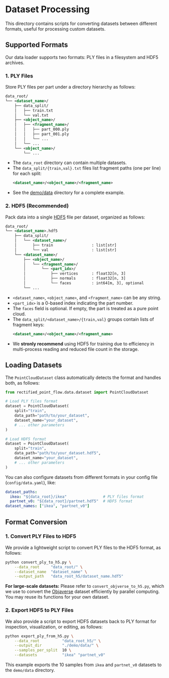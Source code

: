 # Dataset Processing

This directory contains scripts for converting datasets between different formats, useful for processing custom datasets.

## Supported Formats

Our data loader supports two formats: PLY files in a filesystem and HDF5 archives.

### 1. PLY Files

Store PLY files per part under a directory hierarchy as follows:

```xml
data_root/
└── <dataset_name>/
    ├── data_split/
    │   ├── train.txt
    │   └── val.txt
    ├── <object_name>/
    │   ├── <fragment_name>/
    │   │   ├── part_000.ply
    │   │   ├── part_001.ply
    │   │   └── ...
    │   └── ...
    └── <object_name>/
        └── ...
```

- The `data_root` directory can contain multiple datasets.
- The `data_split/{train,val}.txt` files list fragment paths (one per line) for each split:
  ```xml
  <dataset_name>/<object_name>/<fragment_name>
  ```
- See the [demo/data](../demo/data) directory for a complete example.

### 2. HDF5 (Recommended)

Pack data into a single [HDF5](https://www.hdfgroup.org/solutions/hdf5/) file per dataset, organized as follows:

```xml
data_root/
└── <dataset_name>.hdf5
    ├── data_split/
    │   └── <dataset_name>/
    │       ├── train                 : list[str]
    │       └── val                   : list[str]
    └── <dataset_name>/
        ├── <object_name>/
        │   └── <fragment_name>/
        │       └── <part_idx>/
        │           ├── vertices      : float32[n, 3]
        │           ├── normals       : float32[n, 3]
        │           └── faces         : int64[m, 3], optional
        └── ...
```

- `<dataset_name>`, `<object_name>`, and `<fragment_name>` can be any string.
- `<part_idx>` is a 0-based index indicating the part number.
- The `faces` field is optional. If empty, the part is treated as a pure point cloud.
- The `data_split/<dataset_name>/{train,val}` groups contain lists of fragment keys:
  ```xml
  <dataset_name>/<object_name>/<fragment_name>
  ```
- We **stronly recommend** using HDF5 for training due to efficiency in multi-process reading and reduced file count in the storage.

## Loading Datasets

The `PointCloudDataset` class automatically detects the format and handles both, as follows:

```python
from rectified_point_flow.data.dataset import PointCloudDataset

# Load PLY files format
dataset = PointCloudDataset(
    split="train",
    data_path="path/to/your_dataset",
    dataset_name="your_dataset",
    # ... other parameters
)

# Load HDF5 format
dataset = PointCloudDataset(
    split="train", 
    data_path="path/to/your_dataset.hdf5",
    dataset_name="your_dataset",
    # ... other parameters
)
```


You can also configure datasets from different formats in your config file (`config/data.yaml`), like:

```yaml
dataset_paths:
  ikea: "${data_root}/ikea"                # PLY files format
  partnet_v0: "${data_root}/partnet.hdf5"  # HDF5 format
dataset_names: ["ikea", "partnet_v0"]
```

## Format Conversion

### 1. Convert PLY Files to HDF5

We provide a lightweight script to convert PLY files to the HDF5 format, as follows:

```bash
python convert_ply_to_h5.py \
    --data_root     "data_root/" \
    --dataset_name  "dataset_name" \
    --output_path   "data_root_h5/dataset_name.hdf5"
```

**For large-scale datasets:** Please refer to `convert_objverse_to_h5.py`, which we use to convert the [Objaverse](https://objaverse.allenai.org/) dataset efficiently by parallel computing. You may reuse its functions for your own dataset.

### 2. Export HDF5 to PLY Files

We also provide a script to export HDF5 datasets back to PLY format for inspection, visualization, or editing, as follows:

```bash
python export_ply_from_h5.py \
    --data_root          "data_root_h5/" \
    --output_dir         "./demo/data/" \
    --samples_per_split  10 \
    --datasets           "ikea" "partnet_v0"
```

This example exports the 10 samples from `ikea` and `partnet_v0` datasets to the `demo/data` directory.

